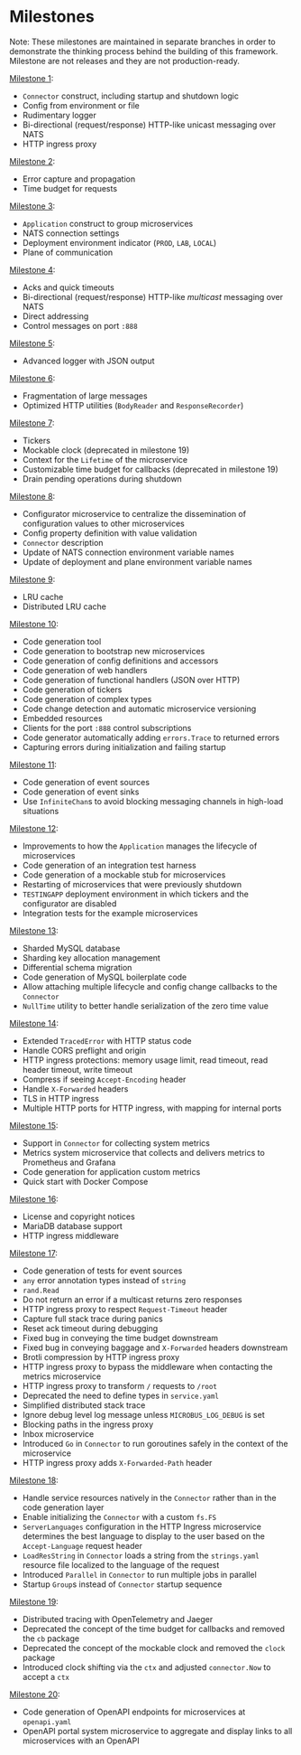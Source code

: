 # Milestones

Note: These milestones are maintained in separate branches in order to demonstrate the thinking process behind the building of this framework. Milestone are not releases and they are not production-ready.

[Milestone 1](https://github.com/microbus-io/fabric/tree/milestone/1):

* `Connector` construct, including startup and shutdown logic
* Config from environment or file
* Rudimentary logger
* Bi-directional (request/response) HTTP-like unicast messaging over NATS
* HTTP ingress proxy

[Milestone 2](https://github.com/microbus-io/fabric/tree/milestone/2):

* Error capture and propagation
* Time budget for requests

[Milestone 3](https://github.com/microbus-io/fabric/tree/milestone/3):

* `Application` construct to group microservices
* NATS connection settings
* Deployment environment indicator (`PROD`, `LAB`, `LOCAL`)
* Plane of communication

[Milestone 4](https://github.com/microbus-io/fabric/tree/milestone/4):

* Acks and quick timeouts
* Bi-directional (request/response) HTTP-like *multicast* messaging over NATS
* Direct addressing
* Control messages on port `:888`

[Milestone 5](https://github.com/microbus-io/fabric/tree/milestone/5):

* Advanced logger with JSON output

[Milestone 6](https://github.com/microbus-io/fabric/tree/milestone/6):

* Fragmentation of large messages
* Optimized HTTP utilities (`BodyReader` and `ResponseRecorder`)

[Milestone 7](https://github.com/microbus-io/fabric/tree/milestone/7):

* Tickers
* Mockable clock (deprecated in milestone 19)
* Context for the `Lifetime` of the microservice
* Customizable time budget for callbacks (deprecated in milestone 19)
* Drain pending operations during shutdown

[Milestone 8](https://github.com/microbus-io/fabric/tree/milestone/8):

* Configurator microservice to centralize the dissemination of configuration values to other microservices
* Config property definition with value validation
* `Connector` description
* Update of NATS connection environment variable names
* Update of deployment and plane environment variable names

[Milestone 9](https://github.com/microbus-io/fabric/tree/milestone/9):

* LRU cache
* Distributed LRU cache

[Milestone 10](https://github.com/microbus-io/fabric/tree/milestone/10):

* Code generation tool
* Code generation to bootstrap new microservices
* Code generation of config definitions and accessors
* Code generation of web handlers
* Code generation of functional handlers (JSON over HTTP)
* Code generation of tickers
* Code generation of complex types
* Code change detection and automatic microservice versioning
* Embedded resources
* Clients for the port `:888` control subscriptions
* Code generator automatically adding `errors.Trace` to returned errors
* Capturing errors during initialization and failing startup

[Milestone 11](https://github.com/microbus-io/fabric/tree/milestone/11):

* Code generation of event sources
* Code generation of event sinks
* Use `InfiniteChan`s to avoid blocking messaging channels in high-load situations

[Milestone 12](https://github.com/microbus-io/fabric/tree/milestone/12):

* Improvements to how the `Application` manages the lifecycle of microservices
* Code generation of an integration test harness
* Code generation of a mockable stub for microservices
* Restarting of microservices that were previously shutdown
* `TESTINGAPP` deployment environment in which tickers and the configurator are disabled
* Integration tests for the example microservices

[Milestone 13](https://github.com/microbus-io/fabric/tree/milestone/13):

* Sharded MySQL database
* Sharding key allocation management
* Differential schema migration
* Code generation of MySQL boilerplate code
* Allow attaching multiple lifecycle and config change callbacks to the `Connector`
* `NullTime` utility to better handle serialization of the zero time value

[Milestone 14](https://github.com/microbus-io/fabric/tree/milestone/14):

* Extended `TracedError` with HTTP status code
* Handle CORS preflight and origin
* HTTP ingress protections: memory usage limit, read timeout, read header timeout, write timeout
* Compress if seeing `Accept-Encoding` header 
* Handle `X-Forwarded` headers
* TLS in HTTP ingress
* Multiple HTTP ports for HTTP ingress, with mapping for internal ports

[Milestone 15](https://github.com/microbus-io/fabric/tree/milestone/15):

* Support in `Connector` for collecting system metrics
* Metrics system microservice that collects and delivers metrics to Prometheus and Grafana
* Code generation for application custom metrics
* Quick start with Docker Compose

[Milestone 16](https://github.com/microbus-io/fabric/tree/milestone/16):

* License and copyright notices
* MariaDB database support
* HTTP ingress middleware

[Milestone 17](https://github.com/microbus-io/fabric/tree/milestone/17):

* Code generation of tests for event sources
* `any` error annotation types instead of `string`
* `rand.Read`
* Do not return an error if a multicast returns zero responses
* HTTP ingress proxy to respect `Request-Timeout` header
* Capture full stack trace during panics
* Reset ack timeout during debugging
* Fixed bug in conveying the time budget downstream
* Fixed bug in conveying baggage and `X-Forwarded` headers downstream
* Brotli compression by HTTP ingress proxy
* HTTP ingress proxy to bypass the middleware when contacting the metrics microservice
* HTTP ingress proxy to transform `/` requests to `/root`
* Deprecated the need to define types in `service.yaml`
* Simplified distributed stack trace
* Ignore debug level log message unless `MICROBUS_LOG_DEBUG` is set
* Blocking paths in the ingress proxy
* Inbox microservice
* Introduced `Go` in `Connector` to run goroutines safely in the context of the microservice
* HTTP ingress proxy adds `X-Forwarded-Path` header

[Milestone 18](https://github.com/microbus-io/fabric/tree/milestone/18):

* Handle service resources natively in the `Connector` rather than in the code generation layer
* Enable initializing the `Connector` with a custom `fs.FS`
* `ServerLanguages` configuration in the HTTP Ingress microservice determines the best language to display to the user based on the `Accept-Language` request header
* `LoadResString` in `Connector` loads a string from the `strings.yaml` resource file localized to the language of the request
* Introduced `Parallel` in `Connector` to run multiple jobs in parallel
* Startup `Group`s instead of `Connector` startup sequence

[Milestone 19](https://github.com/microbus-io/fabric/tree/milestone/19):

* Distributed tracing with OpenTelemetry and Jaeger
* Deprecated the concept of the time budget for callbacks and removed the `cb` package
* Deprecated the concept of the mockable clock and removed the `clock` package
* Introduced clock shifting via the `ctx` and adjusted `connector.Now` to accept a `ctx`

[Milestone 20](https://github.com/microbus-io/fabric/tree/milestone/20):

* Code generation of OpenAPI endpoints for microservices at `openapi.yaml`
* OpenAPI portal system microservice to aggregate and display links to all microservices with an OpenAPI
